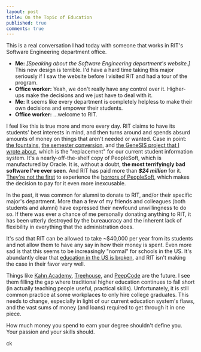 ```yaml
--- 
layout: post
title: On the Topic of Education
published: true
comments: true
---
```


This is a real conversation I had today with someone that works in RIT's Software Engineering department office.

- **Me:** *[Speaking about the Software Engineering department's website.]* This new design is terrible. I'd have a hard time taking this major seriously if I saw the website before I visited RIT and had a tour of the program.
- **Office worker:** Yeah, we don't really have any control over it. Higher-ups make the decisions and we just have to deal with it.
- **Me:** It seems like every department is completely helpless to make their own decisions and empower their students.
- **Office worker:** …welcome to RIT.

I feel like this is true more and more every day. RIT claims to have its students' best interests in mind, and then turns around and spends absurd amounts of money on things that aren't needed or wanted. Case in point: [the fountains][fountains], [the semester conversion][semesters], and [the GeneSIS project that I wrote about][genesis], which is the "replacement" for our current student information system. It's a nearly-off-the-shelf copy of PeopleSoft, which is manufactured by Oracle. It is, without a doubt, **the most terrifyingly bad software I've ever seen**. And RIT has paid more than ***$24 million*** for it. [They're not the first][not-the-first] to experience the [horrors of PeopleSoft][horrors-peoplesoft], which makes the decision to pay for it even more inexcusable.

In the past, it was common for alumni to donate to RIT, and/or their specific major's department. More than a few of my friends and colleagues (both students and alumni) have expressed their newfound unwillingness to do so. If there was ever a chance of me personally donating anything to RIT, it has been utterly destroyed by the bureaucracy and the inherent lack of flexibility in everything that the administration does.

It's sad that RIT can be allowed to take ~$40,000 per year from its students and not allow them to have any say in how their money is spent. Even more sad is that this seems to be increasingly "normal" for schools in the US. It's abundantly clear that [education in the US is broken][education], and RIT isn't making the case in their favor very well.

Things like [Kahn Academy][kahn], [Treehouse][treehouse], and [PeepCode][peepcode] are the future. I see them filling the gap where traditional higher education continues to fall short (in actually teaching people useful, practical skills). Unfortunately, it is still common practice at some workplaces to only hire college graduates. This needs to change, especially in light of our current education system's flaws, and the vast sums of money (and loans) required to get through it in one piece.

How much money you spend to earn your degree shouldn't define you. Your passion and your skills should.

ck

[fountains]: http://www.reddit.com/r/RITFountains
[semesters]: http://www.rit.edu/~w-conver/
[genesis]: http://codykrieger.com/genesis-open-letter.html
[not-the-first]: http://elliottback.com/wp/peoplesoft-sucks-why-enterprise-software-creates-more-problems-than-it-solves/
[horrors-peoplesoft]: http://berbs.us/2006/06/peoplesoft-still-sucks/
[education]: http://www.boston.com/bostonglobe/ideas/brainiac/2011/05/deresiewicz_on_1.html
[kahn]: http://www.khanacademy.org/
[treehouse]: http://teamtreehouse.com/
[peepcode]: https://peepcode.com

